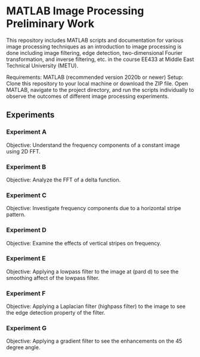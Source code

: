 # MATLAB Image Processing Preliminary Work

This repository includes MATLAB scripts and documentation for various image processing techniques as an introduction to image processing is done including image filtering, edge detection, two-dimensional Fourier transformation, and inverse filtering, etc.
in the course EE433 at Middle East Technical University (METU).

Requirements: MATLAB (recommended version 2020b or newer)
Setup: Clone this repository to your local machine or download the ZIP file.
Open MATLAB, navigate to the project directory, and run the scripts individually to observe the outcomes of different image processing experiments.

## Experiments
### Experiment A
Objective: Understand the frequency components of a constant image using 2D FFT.
### Experiment B
Objective: Analyze the FFT of a delta function.
### Experiment C
Objective: Investigate frequency components due to a horizontal stripe pattern.
### Experiment D
Objective: Examine the effects of vertical stripes on frequency.
### Experiment E
Objective: Applying a lowpass filter to the image at (pard d) to see the smoothing affect of the lowpass filter.
### Experiment F
Objective: Applying a Laplacian filter (highpass filter) to the image to see the edge detection property of the filter. 
### Experiment G
Objective: Applying a gradient filter to see the enhancements on the 45 degree angle.
